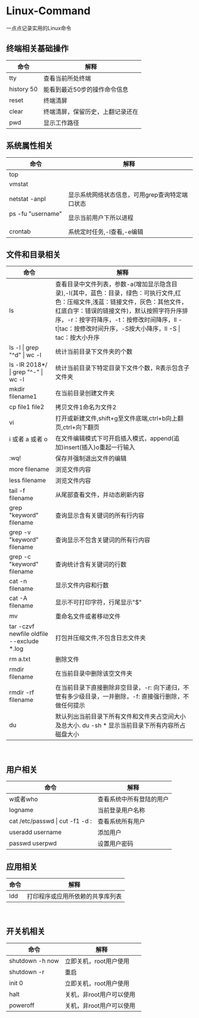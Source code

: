 # <i class="icon-file"></i>Linux-Command
一点点记录实用的Linux命令
   
## 终端相关基础操作  
命令|解释
--|--
tty				|查看当前所处终端  
history 50 |能看到最近50步的操作命令信息  
reset              |终端清屏  
clear              |终端清屏，保留历史，上翻记录还在      
pwd                |显示工作路径   

## 系统属性相关
命令|解释
--|--
top    |
vmstat    |
netstat -anpl | 显示系统网络状态信息，可用grep查询特定端口状态
ps -fu "username"    | 显示当前用户下所以进程
crontab | 系统定时任务,-l查看,-e编辑  

## 文件和目录相关    
命令|解释
--|--
ls               |查看目录中文件列表，参数-a(增加显示隐含目录),-l(其中，蓝色：目录，绿色：可执行文件,红色：压缩文件,浅蓝：链接文件，灰色：其他文件，红底白字：错误的链接文件)，默认按照字符升序排序，-r：按字符降序，-t：按修改时间降序，ll -t&#124;tac：按修改时间升序，-S按大小降序，ll -S &#124; tac：按大小升序  
ls -l &#124; grep "^d" &#124; wc -l  |统计当前目录下文件夹的个数
ls -lR 2018*/ &#124; grep "^-" &#124; wc -l  |统计当前目录下特定目录下文件个数，R表示包含子文件夹  
mkdir filename1  |在当前目录创建文件夹  
cp file1 file2   |拷贝文件1命名为文件2 
vi               |打开或新建文件,shift+g至文件底端,ctrl+b向上翻页,ctrl+向下翻页  
i 或者 a 或者 o   |在文件编辑模式下可开启插入模式，append(追加)insert(插入)o重起一行输入  
:wq!             |保存并强制退出文件的编辑  
more filename    |浏览文件内容  
less filename    |浏览文件内容  
tail -f filename |从尾部查看文件，并动态刷新内容  
grep "keyword" filename |查询显示含有关键词的所有行内容  
grep -v "keyword" filename |查询显示不包含关键词的所有行内容
grep -c "keyword" filename |查询统计含有关键词的行数
cat -n filename  |显示文件内容和行数  
cat -A filename  |显示不可打印字符，行尾显示"$"  
mv |重命名文件或者移动文件  
tar -czvf newfile oldfile --exclude *.log | 打包并压缩文件,不包含日志文件夹
rm a.txt         |删除文件  
rmdir filename   |在当前目录中删除该空文件夹  
rmdir -rf filename |在当前目录下直接删除非空目录，-r: 向下递归，不管有多少级目录，一并删除，-f: 直接强行删除，不做任何提示   
du | 默认列出当前目录下所有文件和文件夹占空间大小及总大小. du -sh * 显示当前目录下所有内容所占磁盘大小
    
## 用户相关
命令|解释
--|--
w或者who  |查看系统中所有登陆的用户  
logname   |当前登录用户名称  
cat /etc/passwd &#124; cut -f1 -d :  |查看系统所有用户  
useradd username | 添加用户  
passwd userpwd | 设置用户密码  

## 应用相关
命令|解释
--|--
ldd  |打印程序或应用所依赖的共享库列表
    
## 开关机相关
命令|解释
--|--
shutdown -h now |立即关机，root用户使用  
shutdown -r     |重启  
init 0          |立即关机，root用户使用  
halt            |关机，非root用户可以使用  
poweroff        |关机，非root用户可以使用            
